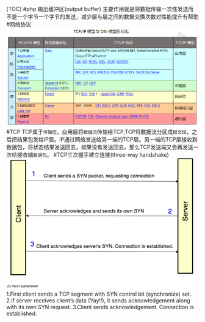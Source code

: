 [TOC]
#php 输出缓冲区(output buffer)
主要作用就是将数据传输一次性发送而不是一个字节一个字节的发送，减少层与层之间的数据交换次数对性能提升有帮助
#网络协议
![](./networkPotocol.png)
#TCP
TCP属于`传输层`，应用层将`数据流`传输给TCP,TCP将数据流分区成`报文段`，之后把结果包发给IP层。IP通过网络发送给另一端的TCP层。另一端的TCP层接收到数据包，将状态结果发送回去，如果没有发送回去，那么TCP发送端又会再发送一次给接收端`数据包`。
#TCP三次握手建立连接(three-way handshake)
![](./tcp-hand-shake.png)
1.First client sends a TCP segment with SYN control bit (synchronize) set.
2.If server receives client’s data (Yay!!), it sends acknowledgement along with its own SYN request.
3.Client sends acknowledgement. Connection is established.
